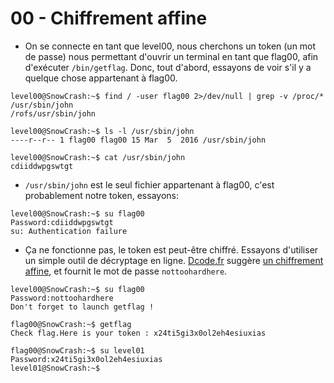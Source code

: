 # 00 - Chiffrement affine

- On se connecte en tant que level00, nous cherchons un token (un mot de passe) nous permettant d'ouvrir un terminal en tant que flag00, afin d'exécuter `/bin/getflag`. Donc, tout d'abord, essayons de voir s'il y a quelque chose appartenant à flag00.
```
level00@SnowCrash:~$ find / -user flag00 2>/dev/null | grep -v /proc/*
/usr/sbin/john
/rofs/usr/sbin/john
```

```
level00@SnowCrash:~$ ls -l /usr/sbin/john
----r--r-- 1 flag00 flag00 15 Mar  5  2016 /usr/sbin/john
```

```
level00@SnowCrash:~$ cat /usr/sbin/john
cdiiddwpgswtgt
```


- `/usr/sbin/john` est le seul fichier appartenant à flag00, c'est probablement notre token, essayons:
```
level00@SnowCrash:~$ su flag00
Password:cdiiddwpgswtgt
su: Authentication failure
```


- Ça ne fonctionne pas, le token est peut-être chiffré. Essayons d'utiliser un simple outil de décryptage en ligne. [Dcode.fr](https://www.dcode.fr/cipher-identifier) suggère [un chiffrement affine](https://en.wikipedia.org/wiki/Affine_cipher), et fournit le mot de passe  `nottoohardhere`.
```
level00@SnowCrash:~$ su flag00
Password:nottoohardhere
Don't forget to launch getflag !
```

```
flag00@SnowCrash:~$ getflag
Check flag.Here is your token : x24ti5gi3x0ol2eh4esiuxias
```

```
flag00@SnowCrash:~$ su level01
Password:x24ti5gi3x0ol2eh4esiuxias
level01@SnowCrash:~$
```

